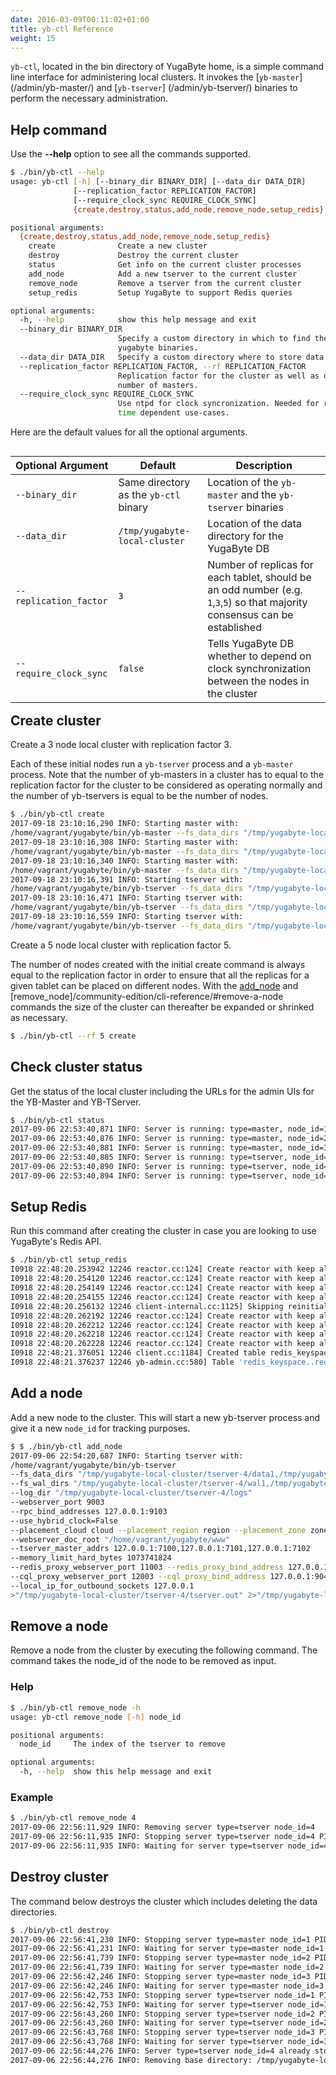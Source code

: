 ```yaml
---
date: 2016-03-09T00:11:02+01:00
title: yb-ctl Reference
weight: 15
---
```

<style>
table {
  float: left;
}
</style>


`yb-ctl`, located in the bin directory of YugaByte home, is a simple command line interface for administering local clusters. It invokes the [`yb-master`] (/admin/yb-master/) and [`yb-tserver`] (/admin/yb-tserver/) binaries to perform the necessary administration.

## Help command

Use the **-\-help** option to see all the commands supported.

```sh
$ ./bin/yb-ctl --help
usage: yb-ctl [-h] [--binary_dir BINARY_DIR] [--data_dir DATA_DIR]
              [--replication_factor REPLICATION_FACTOR]
              [--require_clock_sync REQUIRE_CLOCK_SYNC]
              {create,destroy,status,add_node,remove_node,setup_redis} ...

positional arguments:
  {create,destroy,status,add_node,remove_node,setup_redis}
    create              Create a new cluster
    destroy             Destroy the current cluster
    status              Get info on the current cluster processes
    add_node            Add a new tserver to the current cluster
    remove_node         Remove a tserver from the current cluster
    setup_redis         Setup YugaByte to support Redis queries

optional arguments:
  -h, --help            show this help message and exit
  --binary_dir BINARY_DIR
                        Specify a custom directory in which to find the
                        yugabyte binaries.
  --data_dir DATA_DIR   Specify a custom directory where to store data.
  --replication_factor REPLICATION_FACTOR, --rf REPLICATION_FACTOR
                        Replication factor for the cluster as well as default
                        number of masters.
  --require_clock_sync REQUIRE_CLOCK_SYNC
                        Use ntpd for clock syncronization. Needed for real
                        time dependent use-cases.
```

Here are the default values for all the optional arguments.

Optional Argument | Default | Description
----------------------------|-----------|---------------------------------------
`--binary_dir` | Same directory as the `yb-ctl` binary | Location of the `yb-master` and the `yb-tserver` binaries
`--data_dir` | `/tmp/yugabyte-local-cluster` | Location of the data directory for the YugaByte DB
`--replication_factor`| `3` | Number of replicas for each tablet, should be an odd number (e.g. `1`,`3`,`5`) so that majority consensus can be established
`--require_clock_sync`| `false` | Tells YugaByte DB whether to depend on clock synchronization between the nodes in the cluster


## Create cluster

Create a 3 node local cluster with replication factor 3. 

Each of these initial nodes run a `yb-tserver` process and a `yb-master` process. Note that the number of yb-masters in a cluster has to equal to the replication factor for the cluster to be considered as operating normally and the number of yb-tservers is equal to be the number of nodes.

```sh
$ ./bin/yb-ctl create
2017-09-18 23:10:16,290 INFO: Starting master with:
/home/vagrant/yugabyte/bin/yb-master --fs_data_dirs "/tmp/yugabyte-local-cluster/disk1/node-1,/tmp/yugabyte-local-cluster/disk2/node-1" --webserver_port 7000 --rpc_bind_addresses 127.0.0.1:7100 --use_hybrid_clock=False --placement_cloud cloud --placement_region region --placement_zone zone --webserver_doc_root "/home/vagrant/yugabyte/www" --create_cluster=true --replication_factor=3 --master_addresses 127.0.0.1:7100,127.0.0.1:7101,127.0.0.1:7102 >"/tmp/yugabyte-local-cluster/disk1/node-1/master.out" 2>"/tmp/yugabyte-local-cluster/disk1/node-1/master.err" &
2017-09-18 23:10:16,308 INFO: Starting master with:
/home/vagrant/yugabyte/bin/yb-master --fs_data_dirs "/tmp/yugabyte-local-cluster/disk1/node-2,/tmp/yugabyte-local-cluster/disk2/node-2" --webserver_port 7001 --rpc_bind_addresses 127.0.0.1:7101 --use_hybrid_clock=False --placement_cloud cloud --placement_region region --placement_zone zone --webserver_doc_root "/home/vagrant/yugabyte/www" --create_cluster=true --replication_factor=3 --master_addresses 127.0.0.1:7100,127.0.0.1:7101,127.0.0.1:7102 >"/tmp/yugabyte-local-cluster/disk1/node-2/master.out" 2>"/tmp/yugabyte-local-cluster/disk1/node-2/master.err" &
2017-09-18 23:10:16,340 INFO: Starting master with:
/home/vagrant/yugabyte/bin/yb-master --fs_data_dirs "/tmp/yugabyte-local-cluster/disk1/node-3,/tmp/yugabyte-local-cluster/disk2/node-3" --webserver_port 7002 --rpc_bind_addresses 127.0.0.1:7102 --use_hybrid_clock=False --placement_cloud cloud --placement_region region --placement_zone zone --webserver_doc_root "/home/vagrant/yugabyte/www" --create_cluster=true --replication_factor=3 --master_addresses 127.0.0.1:7100,127.0.0.1:7101,127.0.0.1:7102 >"/tmp/yugabyte-local-cluster/disk1/node-3/master.out" 2>"/tmp/yugabyte-local-cluster/disk1/node-3/master.err" &
2017-09-18 23:10:16,391 INFO: Starting tserver with:
/home/vagrant/yugabyte/bin/yb-tserver --fs_data_dirs "/tmp/yugabyte-local-cluster/disk1/node-1,/tmp/yugabyte-local-cluster/disk2/node-1" --webserver_port 9000 --rpc_bind_addresses 127.0.0.1:9100 --use_hybrid_clock=False --placement_cloud cloud --placement_region region --placement_zone zone --webserver_doc_root "/home/vagrant/yugabyte/www" --tserver_master_addrs 127.0.0.1:7100,127.0.0.1:7101,127.0.0.1:7102 --memory_limit_hard_bytes 1073741824 --redis_proxy_webserver_port 11000 --redis_proxy_bind_address 127.0.0.1:6379 --cql_proxy_webserver_port 12000 --cql_proxy_bind_address 127.0.0.1:9042 --local_ip_for_outbound_sockets 127.0.0.1 >"/tmp/yugabyte-local-cluster/disk1/node-1/tserver.out" 2>"/tmp/yugabyte-local-cluster/disk1/node-1/tserver.err" &
2017-09-18 23:10:16,471 INFO: Starting tserver with:
/home/vagrant/yugabyte/bin/yb-tserver --fs_data_dirs "/tmp/yugabyte-local-cluster/disk1/node-2,/tmp/yugabyte-local-cluster/disk2/node-2" --webserver_port 9001 --rpc_bind_addresses 127.0.0.1:9101 --use_hybrid_clock=False --placement_cloud cloud --placement_region region --placement_zone zone --webserver_doc_root "/home/vagrant/yugabyte/www" --tserver_master_addrs 127.0.0.1:7100,127.0.0.1:7101,127.0.0.1:7102 --memory_limit_hard_bytes 1073741824 --redis_proxy_webserver_port 11001 --redis_proxy_bind_address 127.0.0.1:6380 --cql_proxy_webserver_port 12001 --cql_proxy_bind_address 127.0.0.1:9043 --local_ip_for_outbound_sockets 127.0.0.1 >"/tmp/yugabyte-local-cluster/disk1/node-2/tserver.out" 2>"/tmp/yugabyte-local-cluster/disk1/node-2/tserver.err" &
2017-09-18 23:10:16,559 INFO: Starting tserver with:
/home/vagrant/yugabyte/bin/yb-tserver --fs_data_dirs "/tmp/yugabyte-local-cluster/disk1/node-3,/tmp/yugabyte-local-cluster/disk2/node-3" --webserver_port 9002 --rpc_bind_addresses 127.0.0.1:9102 --use_hybrid_clock=False --placement_cloud cloud --placement_region region --placement_zone zone --webserver_doc_root "/home/vagrant/yugabyte/www" --tserver_master_addrs 127.0.0.1:7100,127.0.0.1:7101,127.0.0.1:7102 --memory_limit_hard_bytes 1073741824 --redis_proxy_webserver_port 11002 --redis_proxy_bind_address 127.0.0.1:6381 --cql_proxy_webserver_port 12002 --cql_proxy_bind_address 127.0.0.1:9044 --local_ip_for_outbound_sockets 127.0.0.1 >"/tmp/yugabyte-local-cluster/disk1/node-3/tserver.out" 2>"/tmp/yugabyte-local-cluster/disk1/node-3/tserver.err" &

```

Create a 5 node local cluster with replication factor 5. 

The number of nodes created with the initial create command is always equal to the replication factor in order to ensure that all the replicas for a given tablet can be placed on different nodes. With the [add_node](/community-edition/cli-reference/#add-a-node) and [remove_node]/community-edition/cli-reference/#remove-a-node commands the size of the cluster can thereafter be expanded or shrinked as necessary. 

```sh
$ ./bin/yb-ctl --rf 5 create
```

## Check cluster status

Get the status of the local cluster including the URLs for the admin UIs for the YB-Master and YB-TServer.

```sh
$ ./bin/yb-ctl status
2017-09-06 22:53:40,871 INFO: Server is running: type=master, node_id=1, PID=28494, URL=127.0.0.1:7000
2017-09-06 22:53:40,876 INFO: Server is running: type=master, node_id=2, PID=28504, URL=127.0.0.1:7001
2017-09-06 22:53:40,881 INFO: Server is running: type=master, node_id=3, PID=28507, URL=127.0.0.1:7002
2017-09-06 22:53:40,885 INFO: Server is running: type=tserver, node_id=1, PID=28512, URL=127.0.0.1:9000, cql port=9042, redis port=6379
2017-09-06 22:53:40,890 INFO: Server is running: type=tserver, node_id=2, PID=28516, URL=127.0.0.1:9001, cql port=9043, redis port=6380
2017-09-06 22:53:40,894 INFO: Server is running: type=tserver, node_id=3, PID=28519, URL=127.0.0.1:9002, cql port=9044, redis port=6381
```

## Setup Redis

Run this command after creating the cluster in case you are looking to use YugaByte's Redis API.

```sh
$ ./bin/yb-ctl setup_redis
I0918 22:48:20.253942 12246 reactor.cc:124] Create reactor with keep alive_time: 65.000s, coarse timer granularity: 0.100s
I0918 22:48:20.254120 12246 reactor.cc:124] Create reactor with keep alive_time: 65.000s, coarse timer granularity: 0.100s
I0918 22:48:20.254149 12246 reactor.cc:124] Create reactor with keep alive_time: 65.000s, coarse timer granularity: 0.100s
I0918 22:48:20.254155 12246 reactor.cc:124] Create reactor with keep alive_time: 65.000s, coarse timer granularity: 0.100s
I0918 22:48:20.256132 12246 client-internal.cc:1125] Skipping reinitialize of master addresses, no REST endpoint or file specified
I0918 22:48:20.262192 12246 reactor.cc:124] Create reactor with keep alive_time: 65.000s, coarse timer granularity: 0.100s
I0918 22:48:20.262212 12246 reactor.cc:124] Create reactor with keep alive_time: 65.000s, coarse timer granularity: 0.100s
I0918 22:48:20.262218 12246 reactor.cc:124] Create reactor with keep alive_time: 65.000s, coarse timer granularity: 0.100s
I0918 22:48:20.262228 12246 reactor.cc:124] Create reactor with keep alive_time: 65.000s, coarse timer granularity: 0.100s
I0918 22:48:21.376051 12246 client.cc:1184] Created table redis_keyspace..redis of type REDIS_TABLE_TYPE
I0918 22:48:21.376237 12246 yb-admin.cc:580] Table 'redis_keyspace..redis' created.
```


## Add a node


Add a new node to the cluster. This will start a new yb-tserver process and give it a new `node_id` for tracking purposes.

```sh
$ $ ./bin/yb-ctl add_node
2017-09-06 22:54:20,687 INFO: Starting tserver with:
/home/vagrant/yugabyte/bin/yb-tserver 
--fs_data_dirs "/tmp/yugabyte-local-cluster/tserver-4/data1,/tmp/yugabyte-local-cluster/tserver-4/data2" 
--fs_wal_dirs "/tmp/yugabyte-local-cluster/tserver-4/wal1,/tmp/yugabyte-local-cluster/tserver-4/wal2" 
--log_dir "/tmp/yugabyte-local-cluster/tserver-4/logs" 
--webserver_port 9003 
--rpc_bind_addresses 127.0.0.1:9103 
--use_hybrid_clock=False 
--placement_cloud cloud --placement_region region --placement_zone zone 
--webserver_doc_root "/home/vagrant/yugabyte/www" 
--tserver_master_addrs 127.0.0.1:7100,127.0.0.1:7101,127.0.0.1:7102 
--memory_limit_hard_bytes 1073741824 
--redis_proxy_webserver_port 11003 --redis_proxy_bind_address 127.0.0.1:6382 
--cql_proxy_webserver_port 12003 --cql_proxy_bind_address 127.0.0.1:9045 
--local_ip_for_outbound_sockets 127.0.0.1 
>"/tmp/yugabyte-local-cluster/tserver-4/tserver.out" 2>"/tmp/yugabyte-local-cluster/tserver-4/tserver.err" &
```

## Remove a node

Remove a node from the cluster by executing the following command. The command takes the node_id of the node to be removed as input.

### Help

```sh
$ ./bin/yb-ctl remove_node -h
usage: yb-ctl remove_node [-h] node_id

positional arguments:
  node_id     The index of the tserver to remove

optional arguments:
  -h, --help  show this help message and exit
```

### Example

```sh
$ ./bin/yb-ctl remove_node 4
2017-09-06 22:56:11,929 INFO: Removing server type=tserver node_id=4
2017-09-06 22:56:11,935 INFO: Stopping server type=tserver node_id=4 PID=28874
2017-09-06 22:56:11,935 INFO: Waiting for server type=tserver node_id=4 PID=28874 to stop...
```

## Destroy cluster

The command below destroys the cluster which includes deleting the data directories.

```sh
$ ./bin/yb-ctl destroy
2017-09-06 22:56:41,230 INFO: Stopping server type=master node_id=1 PID=28494
2017-09-06 22:56:41,231 INFO: Waiting for server type=master node_id=1 PID=28494 to stop...
2017-09-06 22:56:41,739 INFO: Stopping server type=master node_id=2 PID=28504
2017-09-06 22:56:41,739 INFO: Waiting for server type=master node_id=2 PID=28504 to stop...
2017-09-06 22:56:42,246 INFO: Stopping server type=master node_id=3 PID=28507
2017-09-06 22:56:42,246 INFO: Waiting for server type=master node_id=3 PID=28507 to stop...
2017-09-06 22:56:42,753 INFO: Stopping server type=tserver node_id=1 PID=28512
2017-09-06 22:56:42,753 INFO: Waiting for server type=tserver node_id=1 PID=28512 to stop...
2017-09-06 22:56:43,260 INFO: Stopping server type=tserver node_id=2 PID=28516
2017-09-06 22:56:43,260 INFO: Waiting for server type=tserver node_id=2 PID=28516 to stop...
2017-09-06 22:56:43,768 INFO: Stopping server type=tserver node_id=3 PID=28519
2017-09-06 22:56:43,768 INFO: Waiting for server type=tserver node_id=3 PID=28519 to stop...
2017-09-06 22:56:44,276 INFO: Server type=tserver node_id=4 already stopped
2017-09-06 22:56:44,276 INFO: Removing base directory: /tmp/yugabyte-local-cluster
```
